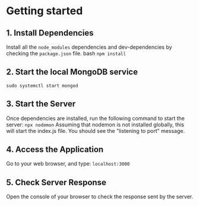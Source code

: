# Getting started
## 1. Install Dependencies
Install all the `node_modules` dependencies and dev-dependencies by checking the `package.json` file.
bash ```npm install```

## 2. Start the local MongoDB service
```sudo systemctl start mongod```

## 3. Start the Server
Once dependencies are installed, run the following command to start the server:
```npx nodemon```
Assuming that nodemon is not installed globally, this will start the index.js file. You should see the "listening to port" message.

## 4. Access the Application
Go to your web browser, and type:
```localhost:3000```

## 5. Check Server Response
Open the console of your browser to check the response sent by the server.
